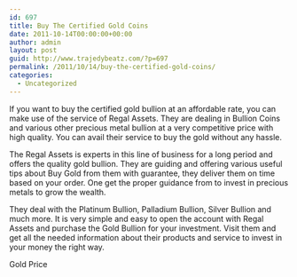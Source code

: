 ```yaml
---
id: 697
title: Buy The Certified Gold Coins
date: 2011-10-14T00:00:00+00:00
author: admin
layout: post
guid: http://www.trajedybeatz.com/?p=697
permalink: /2011/10/14/buy-the-certified-gold-coins/
categories:
  - Uncategorized
---
```

If you want to buy the certified gold bullion at an affordable rate, you can make use of the service of Regal Assets. They are dealing in Bullion Coins and various other precious metal bullion at a very competitive price with high quality. You can avail their service to buy the gold without any hassle.

The Regal Assets is experts in this line of business for a long period and offers the quality gold bullion. They are guiding and offering various useful tips about Buy Gold from them with guarantee, they deliver them on time based on your order. One get the proper guidance from to invest in precious metals to grow the wealth.

They deal with the Platinum Bullion, Palladium Bullion, Silver Bullion and much more. It is very simple and easy to open the account with Regal Assets and purchase the Gold Bullion for your investment. Visit them and get all the needed information about their products and service to invest in your money the right way.

Gold Price